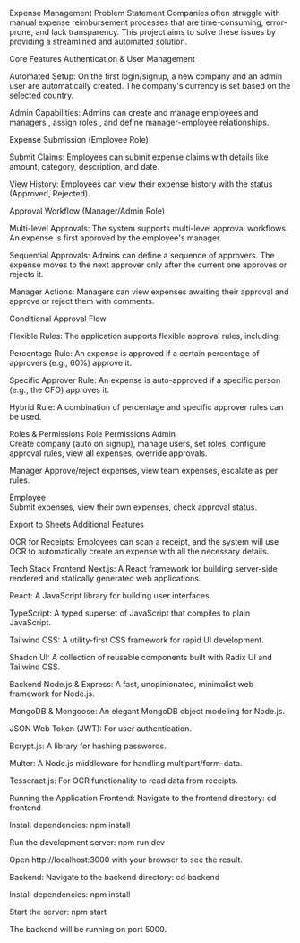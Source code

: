 Expense Management
Problem Statement
Companies often struggle with manual expense reimbursement processes that are time-consuming, error-prone, and lack transparency. This project aims to solve these issues by providing a streamlined and automated solution.

Core Features
Authentication & User Management

Automated Setup: On the first login/signup, a new company and an admin user are automatically created. The company's currency is set based on the selected country.


Admin Capabilities: Admins can create and manage employees and managers , assign roles , and define manager-employee relationships.



Expense Submission (Employee Role)

Submit Claims: Employees can submit expense claims with details like amount, category, description, and date.


View History: Employees can view their expense history with the status (Approved, Rejected).

Approval Workflow (Manager/Admin Role)

Multi-level Approvals: The system supports multi-level approval workflows. An expense is first approved by the employee's manager.



Sequential Approvals: Admins can define a sequence of approvers. The expense moves to the next approver only after the current one approves or rejects it.



Manager Actions: Managers can view expenses awaiting their approval and approve or reject them with comments.

Conditional Approval Flow

Flexible Rules: The application supports flexible approval rules, including:


Percentage Rule: An expense is approved if a certain percentage of approvers (e.g., 60%) approve it.


Specific Approver Rule: An expense is auto-approved if a specific person (e.g., the CFO) approves it.


Hybrid Rule: A combination of percentage and specific approver rules can be used.

Roles & Permissions
Role	Permissions
Admin	
Create company (auto on signup), manage users, set roles, configure approval rules, view all expenses, override approvals.

Manager	
Approve/reject expenses, view team expenses, escalate as per rules.

Employee	
Submit expenses, view their own expenses, check approval status.


Export to Sheets
Additional Features

OCR for Receipts: Employees can scan a receipt, and the system will use OCR to automatically create an expense with all the necessary details.

Tech Stack
Frontend
Next.js: A React framework for building server-side rendered and statically generated web applications.

React: A JavaScript library for building user interfaces.

TypeScript: A typed superset of JavaScript that compiles to plain JavaScript.

Tailwind CSS: A utility-first CSS framework for rapid UI development.

Shadcn UI: A collection of reusable components built with Radix UI and Tailwind CSS.

Backend
Node.js & Express: A fast, unopinionated, minimalist web framework for Node.js.

MongoDB & Mongoose: An elegant MongoDB object modeling for Node.js.

JSON Web Token (JWT): For user authentication.

Bcrypt.js: A library for hashing passwords.

Multer: A Node.js middleware for handling multipart/form-data.

Tesseract.js: For OCR functionality to read data from receipts.

Running the Application
Frontend:
Navigate to the frontend directory: cd frontend

Install dependencies: npm install

Run the development server: npm run dev

Open http://localhost:3000 with your browser to see the result.

Backend:
Navigate to the backend directory: cd backend

Install dependencies: npm install

Start the server: npm start

The backend will be running on port 5000.
